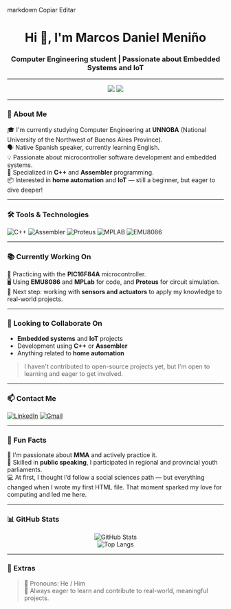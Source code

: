 
markdown
Copiar
Editar
<h1 align="center">Hi 👋, I'm Marcos Daniel Meniño</h1>
<h3 align="center">Computer Engineering student | Passionate about Embedded Systems and IoT</h3>

---

<p align="center">
  <img src="https://img.shields.io/badge/Nationality-Argentina-blue?style=for-the-badge&logo=flag&logoColor=white">
  <img src="https://img.shields.io/badge/Languages-Spanish%20%7C%20Learning%20English-informational?style=for-the-badge">
</p>

---

### 🧠 About Me

🎓 I'm currently studying Computer Engineering at **UNNOBA** (National University of the Northwest of Buenos Aires Province).  
🗣️ Native Spanish speaker, currently learning English.  
💡 Passionate about microcontroller software development and embedded systems.  
🧰 Specialized in **C++** and **Assembler** programming.  
📦 Interested in **home automation** and **IoT** — still a beginner, but eager to dive deeper!

---

### 🛠️ Tools & Technologies

![C++](https://img.shields.io/badge/C++-00599C?style=for-the-badge&logo=cplusplus&logoColor=white)
![Assembler](https://img.shields.io/badge/Assembler-blueviolet?style=for-the-badge)
![Proteus](https://img.shields.io/badge/Proteus-Tool-blue?style=for-the-badge)
![MPLAB](https://img.shields.io/badge/MPLAB-IDE-critical?style=for-the-badge)
![EMU8086](https://img.shields.io/badge/EMU8086-Simulator-orange?style=for-the-badge)

---

### 📚 Currently Working On

🔧 Practicing with the **PIC16F84A** microcontroller.  
🖥️ Using **EMU8086** and **MPLab** for code, and **Proteus** for circuit simulation.  
🔭 Next step: working with **sensors and actuators** to apply my knowledge to real-world projects.

---

### 🤝 Looking to Collaborate On

- **Embedded systems** and **IoT** projects  
- Development using **C++** or **Assembler**  
- Anything related to **home automation**

> I haven't contributed to open-source projects yet, but I'm open to learning and eager to get involved.

---

### 📫 Contact Me

[![LinkedIn](https://img.shields.io/badge/LinkedIn-Marcos%20Daniel%20Meniño-blue?style=for-the-badge&logo=linkedin)](https://www.linkedin.com/in/marcosdanielmenino)
[![Gmail](https://img.shields.io/badge/Gmail-marcosdanielm2906@gmail.com-red?style=for-the-badge&logo=gmail&logoColor=white)](mailto:marcosdanielm2906@gmail.com)

---

### 💬 Fun Facts

🥋 I'm passionate about **MMA** and actively practice it.  
🎤 Skilled in **public speaking**, I participated in regional and provincial youth parliaments.  
💻 At first, I thought I’d follow a social sciences path — but everything changed when I wrote my first HTML file. That moment sparked my love for computing and led me here.

---

### 📊 GitHub Stats

<p align="center">
  <img src="https://github-readme-stats.vercel.app/api?username=MakenGithub&show_icons=true&theme=dark" alt="GitHub Stats" />
  <br>
  <img src="https://github-readme-stats.vercel.app/api/top-langs/?username=MakenGithub&layout=compact&theme=dark" alt="Top Langs" />
</p>

---

### 🔗 Extras

> 📌 Pronouns: He / Him  
> 🎯 Always eager to learn and contribute to real-world, meaningful projects.
